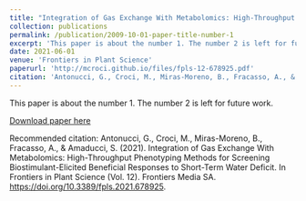 ```yaml
---
title: "Integration of Gas Exchange With Metabolomics: High-Throughput Phenotyping Methods for Screening Biostimulant-Elicited Beneficial Responses to Short-Term Water Deficit"
collection: publications
permalink: /publication/2009-10-01-paper-title-number-1
excerpt: 'This paper is about the number 1. The number 2 is left for future work.'
date: 2021-06-01
venue: 'Frontiers in Plant Science'
paperurl: 'http://mcroci.github.io/files/fpls-12-678925.pdf'
citation: 'Antonucci, G., Croci, M., Miras-Moreno, B., Fracasso, A., & Amaducci, S. (2021). Integration of Gas Exchange With Metabolomics: High-Throughput Phenotyping Methods for Screening Biostimulant-Elicited Beneficial Responses to Short-Term Water Deficit. In Frontiers in Plant Science (Vol. 12). Frontiers Media SA. https://doi.org/10.3389/fpls.2021.678925'
---
```

This paper is about the number 1. The number 2 is left for future work.

[Download paper here](http://mcroci.github.io/files/fpls-12-678925.pdf)

Recommended citation: Antonucci, G., Croci, M., Miras-Moreno, B., Fracasso, A., & Amaducci, S. (2021). Integration of Gas Exchange With Metabolomics: High-Throughput Phenotyping Methods for Screening Biostimulant-Elicited Beneficial Responses to Short-Term Water Deficit. In Frontiers in Plant Science (Vol. 12). Frontiers Media SA. https://doi.org/10.3389/fpls.2021.678925.
